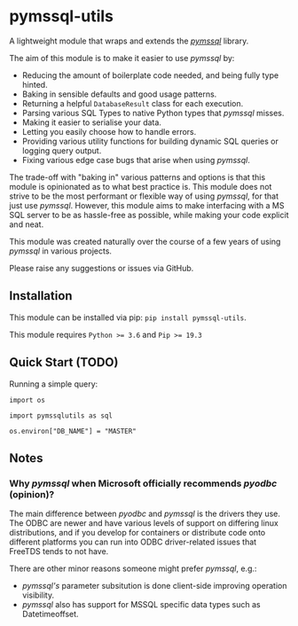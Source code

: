 # pymssql-utils
A lightweight module that wraps and extends the _[pymssql](https://github.com/pymssql/pymssql)_ library.

The aim of this module is to make it easier to use _pymssql_ by:
 * Reducing the amount of boilerplate code needed, and being fully type hinted.
 * Baking in sensible defaults and good usage patterns.
 * Returning a helpful `DatabaseResult` class for each execution.
 * Parsing various SQL Types to native Python types that _pymssql_ misses.
 * Making it easier to serialise your data.
 * Letting you easily choose how to handle errors.
 * Providing various utility functions for building dynamic SQL queries or logging query output.
 * Fixing various edge case bugs that arise when using _pymssql_.

The trade-off with "baking in" various patterns and options
is that this module is opinionated as to what best practice is. This module does not
strive to be the most performant or flexible way of using _pymssql_, for that just use
_pymssql_. However, this module aims to make interfacing with a MS SQL server to be
as hassle-free as possible, while making your code explicit and neat.

This module was created naturally over the course of a few years of using _pymssql_ in various projects.

Please raise any suggestions or issues via GitHub.

## Installation

This module can be installed via pip: `pip install pymssql-utils`.

This module requires `Python >= 3.6` and `Pip >= 19.3`

## Quick Start  (TODO)

Running a simple query:

```
import os

import pymssqlutils as sql

os.environ["DB_NAME"] = "MASTER"
```
## Notes

### Why _pymssql_ when Microsoft officially recommends _pyodbc_ (opinion)?

The main difference between _pyodbc_ and _pymssql_ is the drivers they use.
The ODBC are newer and have various levels of support on differing linux distributions,
and if you develop for containers or distribute code onto different platforms
you can run into ODBC driver-related issues that FreeTDS tends to not have.

There are other minor reasons someone might prefer _pymssql_, e.g.:
 * _pymssql's_ parameter subsitution is done client-side improving operation visibility.
 * _pymssql_ also has support for MSSQL specific data types such as Datetimeoffset.